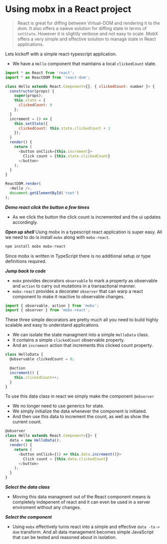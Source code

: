 # Using mobx in a React project

> React is great for diffing between Virtual-DOM and rendering it to the dom. It also offers a naieve solution for diffing state in terms of `setState`. However it is slightly verbose and not easy to scale. MobX offers a very simple and effective solution to manage state in React applications.

Lets kickoff with a simple react-typescript application. 
* We have a `Hello` component that maintains a local `clickedCount` state. 

```js
import * as React from 'react';
import * as ReactDOM from 'react-dom';

class Hello extends React.Component<{}, { clickedCount: number }> {
  constructor(props) {
    super(props);
    this.state = {
      clickedCount: 0
    };
  }
  increment = () => {
    this.setState({
      clickedCount: this.state.clickedCount + 1
    });
  }
  render() {
    return (
      <button onClick={this.increment}>
        Click count = {this.state.clickedCount}
      </button>
    );
  }
}

ReactDOM.render(
  <Hello />,
  document.getElementById('root')
);

```
***Demo react click the button a few times***
* As we click the button the click count is incremented and the ui updates accordingly. 

***Open up shell***
Using mobx in a typescript react application is super easy. All we need to do is install `mobx` along with `mobx-react`.

```sh
npm install mobx mobx-react
```
Since mobx is written in TypeScript there is no additional setup or type definitions required.

***Jump back to code***
* `mobx` provides decorators `observable` to mark a property as observable and `action` to carry out mutations in a transactional manner. 
* `mobx-react` provides a decorater `observer` that can warp a react component to make it reactive to observable changes.

```js
import { observable, action } from 'mobx';
import { observer } from 'mobx-react';
```
These three simple decorators are pretty much all you need to build highly scalable and easy to understand applications.

* We can isolate the state managment into a simple `HelloData` class. 
* It contains a simple `clickedCount` observable property.
* And an `increment` action that increments this clicked count property.

```js
class HelloData {
  @observable clickedCount = 0;

  @action
  increment() {
    this.clickedCount++;
  }
}
```

To use this data class in react we simply make the component `@observer`
* We no longer need to use generics for state. 
* We simply initialize the data whenever the component is initiated. 
* And then use this data to increment the count, as well as show the current count. 

```js
@observer
class Hello extends React.Component<{}> {
  data = new HelloData();
  render() {
    return (
      <button onClick={() => this.data.increment()}>
        Click count = {this.data.clickedCount}
      </button>
    );
  }
}
```

***Select the data class***
* Moving this data managment out of the React component means is completely indepenent of react and it can even be used in a server enviroment without any changes.

***Select the component***
* Using `mobx` effectively turns react into a simple and effective `data -to-> dom` transform. And all data management becomes simple JavaScript that can be tested and reasoned about in isolation.